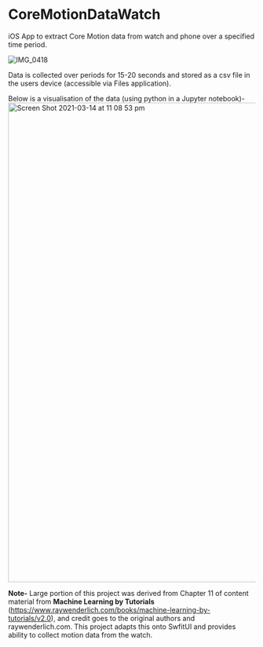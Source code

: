 # CoreMotionDataWatch
iOS App to extract Core Motion data from watch and phone over a specified time period.

![IMG_0418](https://user-images.githubusercontent.com/43036140/111067648-5adc5d80-8519-11eb-9420-5b72679fd203.PNG)

Data is collected over periods for 15-20 seconds and stored as a csv file in the users device (accessible via Files application).

Below is a visualisation of the data (using python in a Jupyter notebook)-
<img width="977" alt="Screen Shot 2021-03-14 at 11 08 53 pm" src="https://user-images.githubusercontent.com/43036140/111067865-46e52b80-851a-11eb-9454-464d97d1197a.png">

**Note-** Large portion of this project was derived from Chapter 11 of content material from **Machine Learning by Tutorials** (https://www.raywenderlich.com/books/machine-learning-by-tutorials/v2.0), and credit goes to the original authors and raywenderlich.com. This project adapts this onto SwfitUI and provides ability to collect motion data from the watch. 

